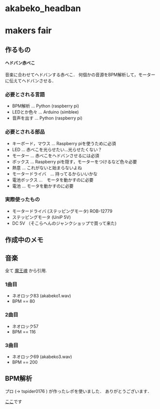 # akabeko_headban
# makers fair 

## 作るもの
#### ヘドバン赤べこ
音楽に合わせてヘドバンする赤べこ．
何個かの音源をBPM解析して，モーターに伝えてヘドバンさせる．

### 必要とされる言語

 - BPM解析 ... Python (raspberry pi)
 - LEDとか色々 ... Arduino (simblee)
 - 音声を出す ... Python (raspberry pi)

### 必要とされる部品
 
 - キーボード，マウス ... Raspberry piを使うために必須
 - LED ... 赤べこを光らせたい...光らせたくない？
 - モーター ... 赤べこをヘドバンさせるには必須
 - ボックス ... Raspberry piを隠す，モーターをつけるなど色々必要
 - 熱意 ... これがないと始まらないよね
 - モータードライバ　... 持ってるからいいかな
 - 電池ボックス ...　モータを動かすのに必要
 - 電池 ... モータを動かすのに必要
 
 ### 実際使ったもの
 
 - モータードライバ (ステッピングモータ) ROB-12779
 - ステッピングモータ (UniP 5V)
 - DC 5V （そこらへんのジャンクショップで買って来た)
 
## 作成中のメモ

## 音楽
全て [魔王魂](http://maoudamashii.jokersounds.com/) から引用.

### 1曲目
 - ネオロック83 (akabeko1.wav)
 - BPM == 80
 
### 2曲目
 - ネオロック57
 - BPM == 116
 
### 3曲目
 - ネオロック69 (akabeko3.wav)
 - BPM == 200

## BPM解析
プロ (-> tspider0176 ) が作ったレポを使いました．
ありがとうございます．

[ここ](https://github.com/tspider0176/bpm-analyzer)です
